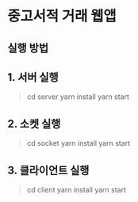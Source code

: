 # 중고서적 거래 웹앱

## 실행 방법

## 1. 서버 실행
> cd server
> yarn install
> yarn start

## 2. 소켓 실행
> cd socket
> yarn install
> yarn start

## 3. 클라이언트 실행
> cd client
> yarn install
> yarn start
